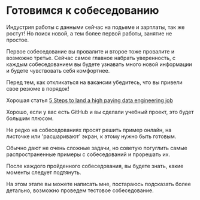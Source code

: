 # Готовимся к собеседованию

Индустрия работы с данными сейчас на подьеме и зарплаты, так же ростут!
Но поиск новой, а тем более первой работы, занятие не простое.

Первое собеседование вы провалите и второе тоже провалите и возможно третье.
Сейчас самое главное набрать уверенность, с каждым собеседованием
вы будете узнавать много новой информации и будете чувствовать себя комфортнее.

Перед тем, как откликаться на вакансии убедитесь, что вы привели свое резюме в порядок!

Хорошая статья [5 Steps to land a high paying data engineering job](https://www.startdataengineering.com/post/n-steps-high-pay-de-job/)

Хорошо, если у вас есть GitHub и вы сделали учебный проект, это будет большим плюсом.

Не редко на собеседованиях просят решить пример онлайн, на листочке или 'расшаривают' экран, к этому нужно быть готовым.

Обычно дают не очень сложные задачи, но советую погуглить самые распространенные примеры с собеседований и прорешать их.

После каждого пройденного собеседования, вы будете знать, какие моменты следует подтянуть.

На этом этапе вы можете написать мне, постараюсь подсказать более детально, возможно проведем тестовое собеседование.